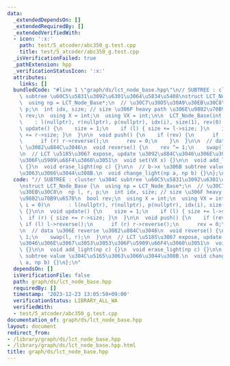 ```yaml
---
data:
  _extendedDependsOn: []
  _extendedRequiredBy: []
  _extendedVerifiedWith:
  - icon: ':x:'
    path: test/5_atcoder/abc350_g.test.cpp
    title: test/5_atcoder/abc350_g.test.cpp
  _isVerificationFailed: true
  _pathExtension: hpp
  _verificationStatusIcon: ':x:'
  attributes:
    links: []
  bundledCode: "#line 1 \"graph/ds/lct_node_base.hpp\"\n// SUBTREE : cluster \u304C\
    \ subtree \u60C5\u5831\u3092\u6301\u3064\u5834\u5408\nstruct LCT_Node_Base {\n\
    \  using np = LCT_Node_Base*;\n  // \u30C7\u30D5\u30A9\u30EB\u30C8\n  np l, r,\
    \ p;\n  int idx, size; // size \u306F heavy path \u306E\u9802\u70B9\u6570\n  bool\
    \ rev;\n  using X = int;\n  using VX = int;\n\n  LCT_Node_Base(int i = 0)\n  \
    \    : l(nullptr), r(nullptr), p(nullptr), idx(i), size(1), rev(0) {}\n\n  void\
    \ update() {\n    size = 1;\n    if (l) { size += l->size; }\n    if (r) { size\
    \ += r->size; }\n  }\n\n  void push() {\n    if (rev) {\n      if (l) l->reverse();\n\
    \      if (r) r->reverse();\n      rev = 0;\n    }\n  }\n\n  // data \u306E reverse\
    \ \u3082\u884C\u3046\n  void reverse() {\n    rev ^= 1;\n    swap(l, r);\n  }\n\
    \n  // LCT \u5185\u3067 expose, update \u3092\u884C\u3046\u306E\u3067\u3053\u3053\
    \u306F\u5909\u66F4\u3060\u3051\n  void set(VX x) {}\n\n  void add_light(np c)\
    \ {}\n  void erase_light(np c) {}\n\n  // b->x \u306B subtree value \u304C\u5165\
    \u3063\u3066\u3044\u308B.\n  void change_light(np a, np b) {}\n};\n"
  code: "// SUBTREE : cluster \u304C subtree \u60C5\u5831\u3092\u6301\u3064\u5834\u5408\
    \nstruct LCT_Node_Base {\n  using np = LCT_Node_Base*;\n  // \u30C7\u30D5\u30A9\
    \u30EB\u30C8\n  np l, r, p;\n  int idx, size; // size \u306F heavy path \u306E\
    \u9802\u70B9\u6570\n  bool rev;\n  using X = int;\n  using VX = int;\n\n  LCT_Node_Base(int\
    \ i = 0)\n      : l(nullptr), r(nullptr), p(nullptr), idx(i), size(1), rev(0)\
    \ {}\n\n  void update() {\n    size = 1;\n    if (l) { size += l->size; }\n  \
    \  if (r) { size += r->size; }\n  }\n\n  void push() {\n    if (rev) {\n     \
    \ if (l) l->reverse();\n      if (r) r->reverse();\n      rev = 0;\n    }\n  }\n\
    \n  // data \u306E reverse \u3082\u884C\u3046\n  void reverse() {\n    rev ^=\
    \ 1;\n    swap(l, r);\n  }\n\n  // LCT \u5185\u3067 expose, update \u3092\u884C\
    \u3046\u306E\u3067\u3053\u3053\u306F\u5909\u66F4\u3060\u3051\n  void set(VX x)\
    \ {}\n\n  void add_light(np c) {}\n  void erase_light(np c) {}\n\n  // b->x \u306B\
    \ subtree value \u304C\u5165\u3063\u3066\u3044\u308B.\n  void change_light(np\
    \ a, np b) {}\n};\n"
  dependsOn: []
  isVerificationFile: false
  path: graph/ds/lct_node_base.hpp
  requiredBy: []
  timestamp: '2023-12-23 13:05:50+09:00'
  verificationStatus: LIBRARY_ALL_WA
  verifiedWith:
  - test/5_atcoder/abc350_g.test.cpp
documentation_of: graph/ds/lct_node_base.hpp
layout: document
redirect_from:
- /library/graph/ds/lct_node_base.hpp
- /library/graph/ds/lct_node_base.hpp.html
title: graph/ds/lct_node_base.hpp
---
```

